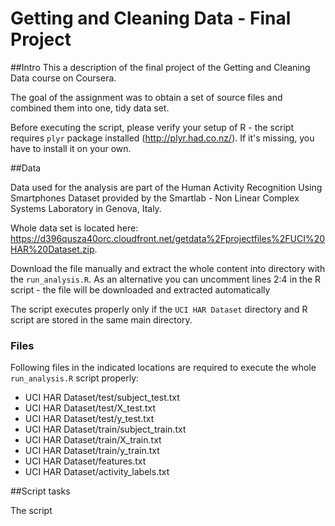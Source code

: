 Getting and Cleaning Data - Final Project
===================

##Intro
This a description of the final project of the Getting and Cleaning Data course on Coursera.

The goal of the assignment was to obtain a set of source files and combined them into one, tidy data set.

Before executing the script, please verify your setup of R - the script requires `plyr` package installed (http://plyr.had.co.nz/). If it's missing, you have to install it on your own.

##Data

Data used for the analysis are part of the Human Activity Recognition Using Smartphones Dataset provided by the Smartlab - Non Linear Complex Systems Laboratory in Genova, Italy.

Whole data set is located here: https://d396qusza40orc.cloudfront.net/getdata%2Fprojectfiles%2FUCI%20HAR%20Dataset.zip.

Download the file manually and extract the whole content into directory with the `run_analysis.R`. As an alternative you can uncomment lines 2:4 in the R script - the file will be downloaded and extracted automatically

The script executes properly only if the `UCI HAR Dataset` directory and R script are stored in the same main directory.

### Files
Following files in the indicated locations are required to execute the whole `run_analysis.R` script properly:
* UCI HAR Dataset/test/subject_test.txt
* UCI HAR Dataset/test/X_test.txt
* UCI HAR Dataset/test/y_test.txt
* UCI HAR Dataset/train/subject_train.txt
* UCI HAR Dataset/train/X_train.txt
* UCI HAR Dataset/train/y_train.txt
* UCI HAR Dataset/features.txt
* UCI HAR Dataset/activity_labels.txt

##Script tasks

The script